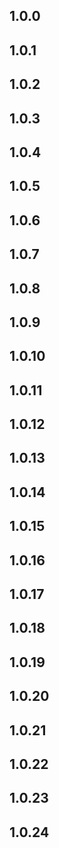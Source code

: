 ## 1.0.0

## 1.0.1

## 1.0.2

## 1.0.3

## 1.0.4

## 1.0.5

## 1.0.6

## 1.0.7

## 1.0.8

## 1.0.9

## 1.0.10

## 1.0.11

## 1.0.12

## 1.0.13

## 1.0.14

## 1.0.15

## 1.0.16

## 1.0.17

## 1.0.18

## 1.0.19

## 1.0.20

## 1.0.21

## 1.0.22

## 1.0.23

## 1.0.24
